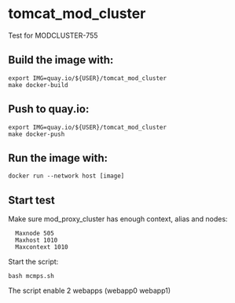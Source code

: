 # tomcat_mod_cluster
Test for MODCLUSTER-755

## Build the image with:
```
export IMG=quay.io/${USER}/tomcat_mod_cluster
make docker-build
```

## Push to quay.io:
```
export IMG=quay.io/${USER}/tomcat_mod_cluster
make docker-push
```

## Run the image with:  
```
docker run --network host [image]
```

## Start test

Make sure mod_proxy_cluster has enough context, alias and nodes:
```
  Maxnode 505
  Maxhost 1010
  Maxcontext 1010
```

Start the script:
```
bash mcmps.sh
```

The script enable 2 webapps (webapp0 webapp1)

